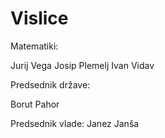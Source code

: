 # Vislice

Matematiki:

Jurij Vega
Josip Plemelj
Ivan Vidav

Predsednik države:

Borut Pahor

Predsednik vlade:
Janez Janša
